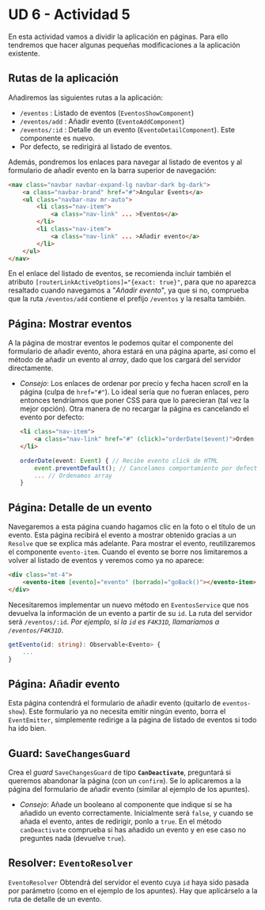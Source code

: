 # UD 6 - Actividad 5

En esta actividad vamos a dividir la aplicación en páginas. Para ello tendremos que hacer algunas pequeñas modificaciones a la aplicación existente.

## Rutas de la aplicación

Añadiremos las siguientes rutas a la aplicación:

- `/eventos` : Listado de eventos (`EventosShowComponent`)
- `/eventos/add` : Añadir evento (`EventoAddComponent`)
- `/eventos/:id` : Detalle de un evento (`EventoDetailComponent`). Este componente es nuevo.
- Por defecto, se redirigirá al listado de eventos.

Además, pondremos los enlaces para navegar al listado de eventos y al formulario de añadir evento en la barra superior de navegación:

```html
<nav class="navbar navbar-expand-lg navbar-dark bg-dark">
    <a class="navbar-brand" href="#">Angular Events</a>
    <ul class="navbar-nav mr-auto">
        <li class="nav-item">
            <a class="nav-link" ... >Eventos</a>
        </li>
        <li class="nav-item">
            <a class="nav-link" ... >Añadir evento</a>
        </li>
    </ul>
</nav>
```

En el enlace del listado de eventos, se recomienda incluir también el atributo `[routerLinkActiveOptions]="{exact: true}"`, para que no aparezca resaltado cuando navegamos a "_Añadir evento_", ya que si no, comprueba que la ruta `/eventos/add` contiene el prefijo `/eventos` y la resalta también.

## Página: Mostrar eventos

A la página de mostrar eventos le podemos quitar el componente del formulario de añadir evento, ahora estará en una página aparte, así como el método de añadir un evento al _array_, dado que los cargará del servidor directamente.

- _Consejo_: Los enlaces de ordenar por precio y fecha hacen _scroll_ en la página (culpa de `href="#"`). Lo ideal sería que no fueran enlaces, pero entonces tendríamos que poner CSS para que lo parecieran (tal vez la mejor opción). Otra manera de no recargar la página es cancelando el evento por defecto:

    ```html
    <li class="nav-item">
        <a class="nav-link" href="#" (click)="orderDate($event)">Orden por fecha</a>
    </li>
    ```

    ```typescript
    orderDate(event: Event) { // Recibe evento click de HTML
        event.preventDefault(); // Cancelamos comportamiento por defecto
        ... // Ordenamos array
    }
    ```

## Página: Detalle de un evento

Navegaremos a esta página cuando hagamos clic en la foto o el título de un evento. Esta página recibirá el evento a mostrar obtenido gracias a un `Resolve` que se explica más adelante. Para mostrar el evento, reutilizaremos el componente `evento-item`. Cuando el evento se borre nos limitaremos a volver al listado de eventos y veremos como ya no aparece:

```html
<div class="mt-4">
    <evento-item [evento]="evento" (borrado)="goBack()"></evento-item>
</div>
```

Necesitaremos implementar un nuevo método en `EventosService` que nos devuelva la información de un evento a partir de su `id`. La ruta del servidor será `/eventos/:id`. _Por ejemplo, si la `id` es `F4K31D`, llamaríamos a `/eventos/F4K31D`_.

```typescript
getEvento(id: string): Observable<Evento> {
    ...
}
```

## Página: Añadir evento

Esta página contendrá el formulario de añadir evento (quitarlo de `eventos-show`). Este formulario ya no necesita emitir ningún evento, borra el `EventEmitter`, simplemente redirige a la página de listado de eventos si todo ha ido bien.

## Guard: `SaveChangesGuard`

Crea el _guard_ `SaveChangesGuard` de tipo **`CanDeactivate`**, preguntará si queremos abandonar la página (con un `confirm`). Se lo aplicaremos a la página del formulario de añadir evento (similar al ejemplo de los apuntes).

- _Consejo_: Añade un booleano al componente que indique si se ha añadido un evento correctamente. Inicialmente será `false`, y cuando se añada el evento, antes de redirigir, ponlo a `true`. En el método `canDeactivate` comprueba si has añadido un evento y en ese caso no preguntes nada (devuelve `true`).

## Resolver: `EventoResolver`

`EventoResolver` Obtendrá del servidor el evento cuya `id` haya sido pasada por parámetro (como en el ejemplo de los apuntes). Hay que aplicárselo a la ruta de detalle de un evento.
